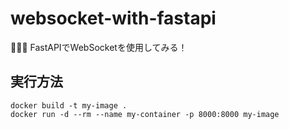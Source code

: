 # websocket-with-fastapi

🥮🥮🥮 FastAPIでWebSocketを使用してみる！  

## 実行方法

```shell
docker build -t my-image .
docker run -d --rm --name my-container -p 8000:8000 my-image
```
